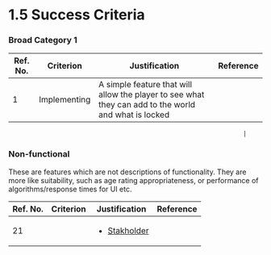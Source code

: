 # 1.5 Success Criteria

### Broad Category 1

| Ref. No. | Criterion    | Justification                                                                                        | Reference |
| -------- | ------------ | ---------------------------------------------------------------------------------------------------- | --------- |
| 1        | Implementing | A simple feature that will allow the player to see what they can add to the world and what is locked |           |

```
                                                                 |
```

### Non-functional

These are features which are not descriptions of functionality. They are more like suitability, such as age rating appropriateness, or performance of algorithms/response times for UI etc.

| Ref. No. | Criterion | Justification                                                  | Reference |
| -------- | --------- | -------------------------------------------------------------- | --------- |
| 21       |           | <ul><li><a href="1.2-stakeholders.md">Stakholder</a></li></ul> |           |
